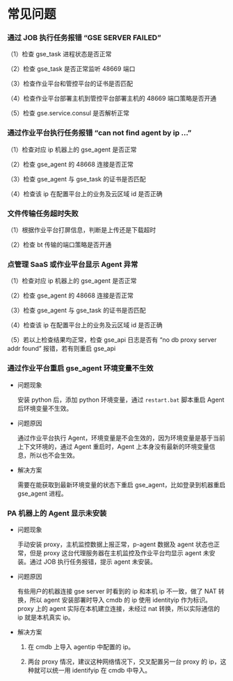 # 常见问题
### 通过 JOB 执行任务报错 “GSE SERVER FAILED”

（1）检查 gse_task 进程状态是否正常

（2）检查 gse_task 是否正常监听 48669 端口

（3）检查作业平台和管控平台的证书是否匹配

（4）检查作业平台部署主机到管控平台部署主机的 48669 端口策略是否开通

（5）检查 gse.service.consul 是否解析正常

### 通过作业平台执行任务报错 “can not find agent by ip …”

（1）检查对应 ip 机器上的 gse_agent 是否正常

（2）检查 gse_agent 的 48668 连接是否正常

（3）检查 gse_agent 与 gse_task 的证书是否匹配

（4）检查该 ip 在配置平台上的业务及云区域 id 是否正确

### 文件传输任务超时失败

（1）根据作业平台打屏信息，判断是上传还是下载超时

（2）检查 bt 传输的端口策略是否开通

### 点管理 SaaS 或作业平台显示 Agent 异常

（1）检查对应 ip 机器上的 gse_agent 是否正常

（2）检查 gse_agent 的 48668 连接是否正常

（3）检查 gse_agent 与 gse_task 的证书是否匹配

（4）检查该 ip 在配置平台上的业务及云区域 id 是否正确

（5）若以上检查结果均正常，检查 gse_api 日志是否有 “no db proxy server addr found” 报错，若有则重启 gse_api

### 通过作业平台重启 gse_agent 环境变量不生效

- 问题现象

  安装 python 后，添加 python 环境变量，通过 `restart.bat` 脚本重启 Agent 后环境变量不生效。

- 问题原因

  通过作业平台执行 Agent，环境变量是不会生效的，因为环境变量是基于当前上下文环境的，通过 Agent 重启时，Agent 上本身没有最新的环境变量信息，所以也不会生效。

- 解决方案

  需要在能获取到最新环境变量的状态下重启 gse_agent，比如登录到机器重启 gse_agent 进程。

### PA 机器上的 Agent 显示未安装

- 问题现象

  手动安装 proxy，主机监控数据上报正常，p-agent 数据及 agent 状态也正常，但是 proxy 这台代理服务器在主机监控及作业平台均显示 agent 未安装。通过 JOB 执行任务报错，提示 agent 未安装。

- 问题原因

  有些用户的机器连接 gse server 时看到的 ip 和本机 ip 不一致，做了 NAT 转换，所以 agent 安装部署时导入 cmdb 的 ip 使用 identityip 作为标识。proxy 上的 agent 实际在本机建立连接，未经过 nat 转换，所以实际通信的 ip 就是本机真实 ip。

- 解决方案

  1. 在 cmdb 上导入 agentip 中配置的 ip。

  2. 两台 proxy 情况，建议这种网络情况下，交叉配置另一台 proxy 的 ip，这种就可以统一用 identifyip 在 cmdb 中导入。

